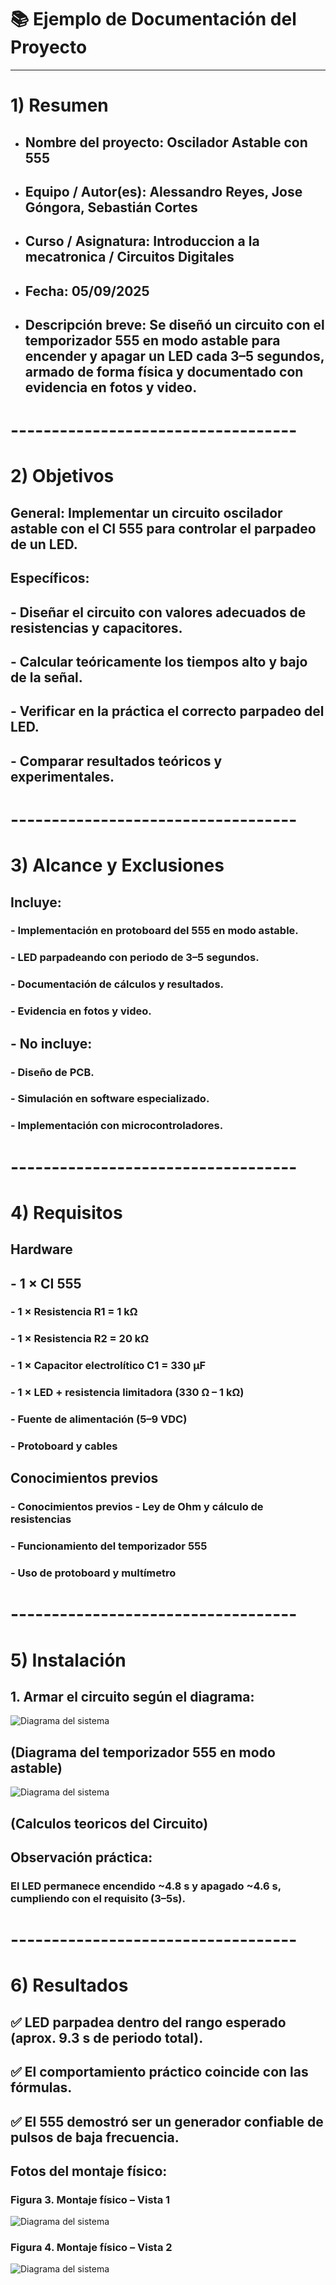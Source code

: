 # 📚 Ejemplo de Documentación del Proyecto

---

# 1) Resumen

- ## **Nombre del proyecto:** Oscilador Astable con 555
- ## **Equipo / Autor(es):** Alessandro Reyes, Jose Góngora, Sebastián Cortes
- ## **Curso / Asignatura:** Introduccion a la mecatronica / Circuitos Digitales
- ## **Fecha:** 05/09/2025  
- ## **Descripción breve**: Se diseñó un circuito con el temporizador 555 en modo astable para encender y apagar un LED cada 3–5 segundos, armado de forma física y documentado con evidencia en fotos y video.

# -----------------------------------

# 2) Objetivos

## **General:** Implementar un circuito oscilador astable con el CI 555 para controlar el parpadeo de un LED.
## **Específicos:** 
## - Diseñar el circuito con valores adecuados de resistencias y capacitores.
## - Calcular teóricamente los tiempos alto y bajo de la señal.
## - Verificar en la práctica el correcto parpadeo del LED.
## - Comparar resultados teóricos y experimentales.

# -----------------------------------

# 3) Alcance y Exclusiones

## **Incluye:**
### - Implementación en protoboard del 555 en modo astable.
### - LED parpadeando con periodo de 3–5 segundos.
### - Documentación de cálculos y resultados.
### - Evidencia en fotos y video. 

## - **No incluye:** 
### - Diseño de PCB.
### - Simulación en software especializado.
### - Implementación con microcontroladores.

# -----------------------------------

# 4) Requisitos

## **Hardware**
##  - 1 × CI 555
### - 1 × Resistencia R1 = 1 kΩ
### - 1 × Resistencia R2 = 20 kΩ
### - 1 × Capacitor electrolítico C1 = 330 µF
### - 1 × LED + resistencia limitadora (330 Ω – 1 kΩ)
### - Fuente de alimentación (5–9 VDC)
### - Protoboard y cables

## **Conocimientos previos**
### - Conocimientos previos - Ley de Ohm y cálculo de resistencias
### - Funcionamiento del temporizador 555
### - Uso de protoboard y multímetro

# -----------------------------------

# 5) Instalación

## 1. Armar el circuito según el diagrama:
![Diagrama del sistema](recursos/imgs/Circuito.png)

## **(Diagrama del temporizador 555 en modo astable)**
![Diagrama del sistema](recursos/imgs/Calculos.png)

## **(Calculos teoricos del Circuito)**
## Observación práctica: 
### El LED permanece encendido ~4.8 s y apagado ~4.6 s, cumpliendo con el requisito (3–5s).

# -----------------------------------

# 6) Resultados

## ✅ LED parpadea dentro del rango esperado (aprox. 9.3 s de periodo total).
## ✅ El comportamiento práctico coincide con las fórmulas.
## ✅ El 555 demostró ser un generador confiable de pulsos de baja frecuencia.

## **Fotos del montaje físico:**
### Figura 3. Montaje físico – Vista 1
![Diagrama del sistema](recursos/imgs/armado1.png)
### Figura 4. Montaje físico – Vista 2
![Diagrama del sistema](recursos/imgs/armado2.png)
